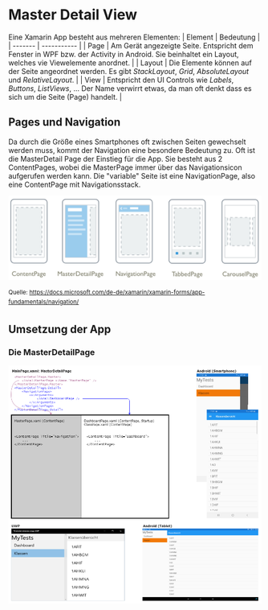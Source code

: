 # Master Detail View
Eine Xamarin App besteht aus mehreren Elementen:
| Element | Bedeutung   |
| ------- | ----------- |
| Page    | Am Gerät angezeigte Seite. Entspricht dem Fenster in WPF bzw. der Activity in Android. Sie beinhaltet ein Layout, welches vie Viewelemente anordnet. |
| Layout  | Die Elemente können auf der Seite angeordnet werden. Es gibt *StackLayout*, *Grid*, *AbsoluteLayout* und *RelativeLayout*. |
| View    | Entspricht den UI Controls wie *Labels*, *Buttons*, *ListViews*, ... Der Name verwirrt etwas, da man oft denkt dass es sich um die Seite (Page) handelt. |


## Pages und Navigation
Da durch die Größe eines Smartphones oft zwischen Seiten gewechselt werden muss, kommt der Navigation
eine besondere Bedeutung zu. Oft ist die MasterDetail Page der Einstieg für die App. Sie besteht aus
2 ContentPages, wobei die MasterPage immer über das Navigationsicon aufgerufen werden kann. Die
"variable" Seite ist eine NavigationPage, also eine ContentPage mit Navigationsstack.

![](page_types.png)

<sup>Quelle: https://docs.microsoft.com/de-de/xamarin/xamarin-forms/app-fundamentals/navigation/</sup>

## Umsetzung der App
### Die MasterDetailPage
![](master_detail_page.png)
